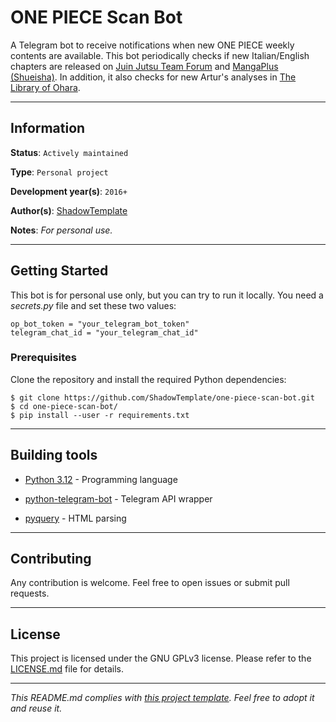 # ONE PIECE Scan Bot

A Telegram bot to receive notifications when new ONE PIECE weekly contents are available.
This bot periodically checks if new Italian/English chapters are released on
[Juin Jutsu Team Forum](http://juinjutsuteam.forumcommunity.net/) and 
[MangaPlus (Shueisha)](https://mangaplus.shueisha.co.jp/).
In addition, it also checks for new Artur's analyses in [The Library of Ohara](https://thelibraryofohara.com/).


---
## Information

**Status**: `Actively maintained`

**Type**: `Personal project`

**Development year(s)**: `2016+`

**Author(s)**: [ShadowTemplate](https://github.com/ShadowTemplate)

**Notes**: *For personal use.*

---
## Getting Started

This bot is for personal use only, but you can try to run it locally.
You need a *secrets.py* file and set these two values:

```
op_bot_token = "your_telegram_bot_token"
telegram_chat_id = "your_telegram_chat_id"
```

### Prerequisites

Clone the repository and install the required Python dependencies:

```
$ git clone https://github.com/ShadowTemplate/one-piece-scan-bot.git
$ cd one-piece-scan-bot/
$ pip install --user -r requirements.txt
```

---
## Building tools

* [Python 3.12](https://www.python.org/downloads/release/python-312/) - 
Programming language

* [python-telegram-bot](https://python-telegram-bot.org/) - Telegram API wrapper 
* [pyquery](http://pyquery.readthedocs.io/en/latest/) - HTML parsing

---
## Contributing

Any contribution is welcome. Feel free to open issues or submit pull requests.

---
## License

This project is licensed under the GNU GPLv3 license.
Please refer to the [LICENSE.md](LICENSE.md) file for details.

---
*This README.md complies with [this project template](
https://github.com/ShadowTemplate/project-template). Feel free to adopt it
and reuse it.*
